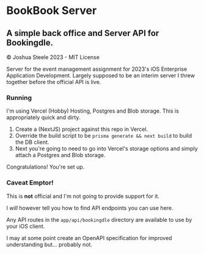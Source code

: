 # BookBook Server

## A simple back office and Server API for Bookingdle.

&copy; Joshua Steele 2023 - MIT License

Server for the event management assignment for 2023's iOS Enterprise Application Development.
Largely supposed to be an interim server I threw together before the official API is live.

### Running

I'm using Vercel (Hobby) Hosting, Postgres and Blob storage. This is appropriately quick and dirty.

1. Create a (NextJS) project against this repo in Vercel.
2. Override the build script to be `prisma generate && next build` to build the DB client.
3. Next you're going to need to go into Vercel's storage options and simply attach a Postgres and Blob storage.

Congratulations! You're set up.

### Caveat Emptor!

This is **not** official and I'm not going to provide support for it.

I _will_ however tell you how to find API endpoints you can use here.

Any API routes in the `app/api/bookingdle` directory are available to use by your iOS client.

I may at some point create an OpenAPI specification for improved understanding but... probably not.
